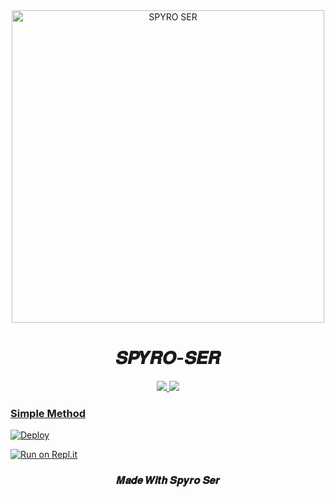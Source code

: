 <div align="center">
<img src="https://i.imgur.com/DtMPdEb.jpeg" alt="SPYRO SER" width="500" />

# 𝑺𝑷𝒀𝑹𝑶-𝑺𝑬𝑹



</div>
<p align="center">
  <a href="https://instagram.com/Spyro_ser"><img src="https://img.shields.io/badge/Instagram-E4405F?style=for-the-badge&logo=instagram&logoColor=white"/> 
  <a href="https://wa.me/918590299146"><img src="https://img.shields.io/badge/WhatsApp-25D366?style=for-the-badge&logo=whatsapp&logoColor=White" />
</p>

### Simple Method
  
[![Deploy](https://www.herokucdn.com/deploy/button.svg)](https://heroku.com/deploy?template=https://github.com/arun8331/whatsapp-bot) 
  
[![Run on Repl.it](https://repl.it/badge/github/quiec/whatsAlfa)](https://replit.com/@spyro-ser-ofc/baileys-qr#index.js)

<h3 align="center">𝑴𝒂𝒅𝒆 𝑾𝒊𝒕𝒉 𝑺𝒑𝒚𝒓𝒐 𝑺𝒆𝒓</h3>
